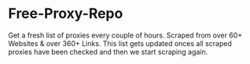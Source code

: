# Free-Proxy-Repo
Get a fresh list of proxies every couple of hours. Scraped from over 60+ Websites &amp; over 360+ Links. This list gets updated onces all scraped proxies have been checked and then we start scraping again.
